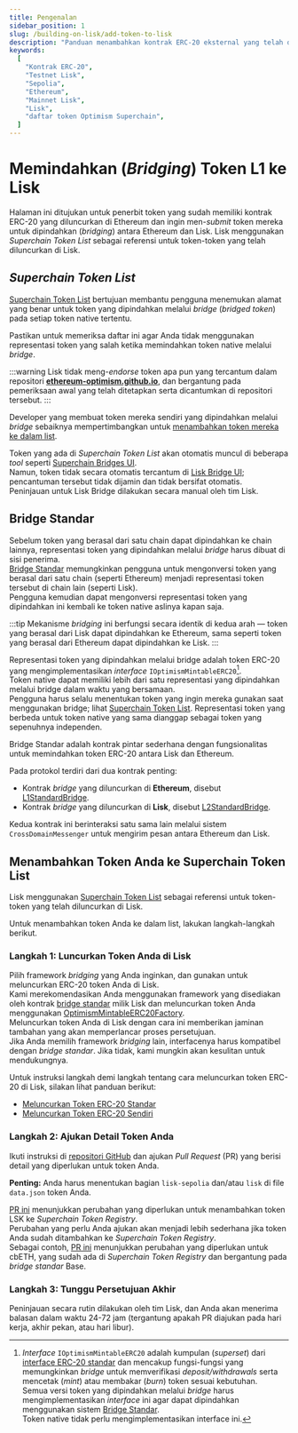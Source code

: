 ```yaml
---
title: Pengenalan
sidebar_position: 1
slug: /building-on-lisk/add-token-to-lisk
description: "Panduan menambahkan kontrak ERC-20 eksternal yang telah diluncurkan di Ethereum ke jaringan Lisk."
keywords:
  [
    "Kontrak ERC-20",
    "Testnet Lisk",
    "Sepolia",
    "Ethereum",
    "Mainnet Lisk",
    "Lisk",
    "daftar token Optimism Superchain",
  ]
---
```


# Memindahkan (_Bridging_) Token L1 ke Lisk

Halaman ini ditujukan untuk penerbit token yang sudah memiliki kontrak ERC-20 yang diluncurkan di Ethereum dan ingin men-_submit_ token mereka untuk dipindahkan (_bridging_) antara Ethereum dan Lisk.
Lisk menggunakan _Superchain Token List_ sebagai referensi untuk token-token yang telah diluncurkan di Lisk.

## _Superchain Token List_

[Superchain Token List](https://github.com/ethereum-optimism/ethereum-optimism.github.io) bertujuan membantu pengguna menemukan alamat yang benar untuk token yang dipindahkan melalui _bridge_ (_bridged token_) pada setiap token native tertentu.

Pastikan untuk memeriksa daftar ini agar Anda tidak menggunakan representasi token yang salah ketika memindahkan token native melalui _bridge_.

<!-- TODO: Tambahkan referensi ke halaman alamat token yang dipindahkan melalui bridge setelah halaman tersebut dibuat untuk Lisk.: https://docs.optimism.io/builders/app-developers/bridging/standard-bridge#searching-the-token-list -->

:::warning
Lisk tidak meng-_endorse_ token apa pun yang tercantum dalam repositori [**ethereum-optimism.github.io**](https://github.com/ethereum-optimism/ethereum-optimism.github.io), dan bergantung pada pemeriksaan awal yang telah ditetapkan serta dicantumkan di repositori tersebut.
:::

Developer yang membuat token mereka sendiri yang dipindahkan melalui _bridge_ sebaiknya mempertimbangkan untuk [menambahkan token mereka ke dalam list](#menambahkan-token-anda-ke-superchain-token-list).

Token yang ada di _Superchain Token List_ akan otomatis muncul di beberapa _tool_ seperti [Superchain Bridges UI](https://app.optimism.io/bridge).  
Namun, token tidak secara otomatis tercantum di [Lisk Bridge UI](https://bridge.lisk.com/bridge/lisk); pencantuman tersebut tidak dijamin dan tidak bersifat otomatis.  
Peninjauan untuk Lisk Bridge dilakukan secara manual oleh tim Lisk.

## Bridge Standar

Sebelum token yang berasal dari satu chain dapat dipindahkan ke chain lainnya, representasi token yang dipindahkan melalui _bridge_ harus dibuat di sisi penerima.  
[Bridge Standar](https://docs.optimism.io/builders/app-developers/bridging/standard-bridge) memungkinkan pengguna untuk mengonversi token yang berasal dari satu chain (seperti Ethereum) menjadi representasi token tersebut di chain lain (seperti Lisk).  
Pengguna kemudian dapat mengonversi representasi token yang dipindahkan ini kembali ke token native aslinya kapan saja.

:::tip
Mekanisme _bridging_ ini berfungsi secara identik di kedua arah — token yang berasal dari Lisk dapat dipindahkan ke Ethereum, sama seperti token yang berasal dari Ethereum dapat dipindahkan ke Lisk.
:::

Representasi token yang dipindahkan melalui bridge adalah token ERC-20 yang mengimplementasikan _interface_ `IOptimismMintableERC20`[^1].  
Token native dapat memiliki lebih dari satu representasi yang dipindahkan melalui bridge dalam waktu yang bersamaan.  
Pengguna harus selalu menentukan token yang ingin mereka gunakan saat menggunakan bridge; lihat [Superchain Token List](#superchain-token-list). Representasi token yang berbeda untuk token native yang sama dianggap sebagai token yang sepenuhnya independen.

Bridge Standar adalah kontrak pintar sederhana dengan fungsionalitas untuk memindahkan token ERC-20 antara Lisk dan Ethereum.

Pada protokol terdiri dari dua kontrak penting:

- Kontrak _bridge_ yang diluncurkan di **Ethereum**, disebut [L1StandardBridge](https://etherscan.io/address/0x2658723Bf70c7667De6B25F99fcce13A16D25d08).
- Kontrak _bridge_ yang diluncurkan di **Lisk**, disebut [L2StandardBridge](https://blockscout.lisk.com/address/0x4200000000000000000000000000000000000010).

Kedua kontrak ini berinteraksi satu sama lain melalui sistem `CrossDomainMessenger` untuk mengirim pesan antara Ethereum dan Lisk.

[^1]:
    _Interface_ `IOptimismMintableERC20` adalah kumpulan (_superset_) dari [interface ERC-20 standar](https://eips.ethereum.org/EIPS/eip-20) dan mencakup fungsi-fungsi yang memungkinkan _bridge_ untuk memverifikasi _deposit/withdrawals_ serta mencetak (_mint_) atau membakar (_burn_) token sesuai kebutuhan.  
    Semua versi token yang dipindahkan melalui _bridge_ harus mengimplementasikan _interface_ ini agar dapat dipindahkan menggunakan sistem [Bridge Standar](#bridge-standar).  
    Token native tidak perlu mengimplementasikan interface ini.

## Menambahkan Token Anda ke Superchain Token List

Lisk menggunakan [Superchain Token List](https://github.com/ethereum-optimism/ethereum-optimism.github.io/blob/master/optimism.tokenlist.json) sebagai referensi untuk token-token yang telah diluncurkan di Lisk.

Untuk menambahkan token Anda ke dalam list, lakukan langkah-langkah berikut.

### Langkah 1: Luncurkan Token Anda di Lisk

Pilih framework _bridging_ yang Anda inginkan, dan gunakan untuk meluncurkan ERC-20 token Anda di Lisk.  
Kami merekomendasikan Anda menggunakan framework yang disediakan oleh kontrak [bridge standar](#bridge-standar) milik Lisk dan meluncurkan token Anda menggunakan [OptimismMintableERC20Factory](https://docs.lisk.com/contracts#jaringan-lisk-l2).  
Meluncurkan token Anda di Lisk dengan cara ini memberikan jaminan tambahan yang akan memperlancar proses persetujuan.  
Jika Anda memilih framework _bridging_ lain, interfacenya harus kompatibel dengan _bridge standar_. Jika tidak, kami mungkin akan kesulitan untuk mendukungnya.

Untuk instruksi langkah demi langkah tentang cara meluncurkan token ERC-20 di Lisk, silakan lihat panduan berikut:

- [Meluncurkan Token ERC-20 Standar](./standard-token.md)
- [Meluncurkan Token ERC-20 Sendiri](./custom-token.mdx)

### Langkah 2: Ajukan Detail Token Anda

Ikuti instruksi di [repositori GitHub](https://github.com/ethereum-optimism/ethereum-optimism.github.io) dan ajukan _Pull Request_ (PR) yang berisi detail yang diperlukan untuk token Anda.

**Penting:** Anda harus menentukan bagian `lisk-sepolia` dan/atau `lisk` di file `data.json` token Anda.

[PR ini](https://github.com/ethereum-optimism/ethereum-optimism.github.io/pull/899) menunjukkan perubahan yang diperlukan untuk menambahkan token LSK ke _Superchain Token Registry_.  
Perubahan yang perlu Anda ajukan akan menjadi lebih sederhana jika token Anda sudah ditambahkan ke _Superchain Token Registry_.  
Sebagai contoh, [PR ini](https://github.com/ethereum-optimism/ethereum-optimism.github.io/commit/27ab9b2d3388f7feba3a152e0a0748c73d732a68) menunjukkan perubahan yang diperlukan untuk cbETH, yang sudah ada di _Superchain Token Registry_ dan bergantung pada _bridge standar_ Base.

### Langkah 3: Tunggu Persetujuan Akhir

Peninjauan secara rutin dilakukan oleh tim Lisk, dan Anda akan menerima balasan dalam waktu 24-72 jam (tergantung apakah PR diajukan pada hari kerja, akhir pekan, atau hari libur).
